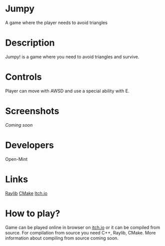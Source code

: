 # Jumpy
A game where the player needs to avoid triangles


# Description
Jumpy! is a game where you need to avoid triangles and survive.

# Controls
Player can move with AWSD and use a special ability with E.

# Screenshots
*Coming soon*

# Developers
Open-Mint

# Links
[Raylib](https://www.raylib.com/)
[CMake](https://cmake.org/)
[Itch.io](https://itch.io/)
# How to play?
Game can be played online in browser on [itch.io](https://positi.itch.io/jumpy) or it can be compiled from source. For compilation from source you need C++, Raylib, CMake.
More information about compiling from source coming soon.
